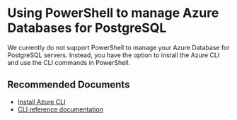 <properties
    pageTitle="Using PowerShell to manage PostgreSQL"
    description="Using PowerShell to manage PostgreSQL"
    service="microsoft.dbforpostgresql"
    resource="servers"
    authors="jan-eng, TheJY"
    ms.author="janeng, jeanyd"
    displayOrder="370"
    selfHelpType="resource"
    supportTopicIds="32640012"
    resourceTags="servers, databases"
    productPesIds="16222"
    cloudEnvironments="public"
    articleId="007d3fbd-450a-447e-86ef-de03b367ecbd"
/>

# Using PowerShell to manage Azure Databases for PostgreSQL

We currently do not support PowerShell to manage your Azure Database for PostgreSQL servers. Instead, you have the option to install the Azure CLI and use the CLI commands in PowerShell.

## **Recommended Documents**

* [Install Azure CLI](https://docs.microsoft.com/cli/azure/install-azure-cli?view=azure-cli-latest)<br>
* [CLI reference documentation](https://docs.microsoft.com/en-us/cli/azure/postgres?view=azure-cli-latest)
